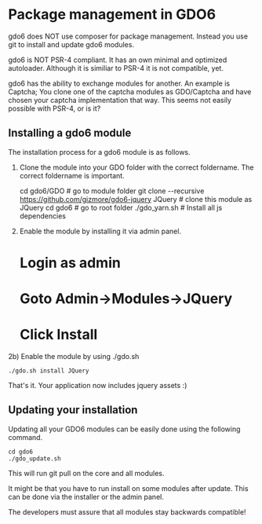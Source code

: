 # Package management in GDO6

gdo6 does NOT use composer for package management. Instead you use git to install and update gdo6 modules.

gdo6 is NOT PSR-4 compliant. It has an own minimal and optimized autoloader. Although it is similiar to PSR-4 it is not compatible, yet.

gdo6 has the ability to exchange modules for another. An example is Captcha; You clone one of the captcha modules as GDO/Captcha and have chosen your captcha implementation that way. This seems not easily possible with PSR-4, or is it?


## Installing a gdo6 module

The installation process for a gdo6 module is as follows.

1) Clone the module into your GDO folder with the correct foldername. The correct foldername is important. 

    cd gdo6/GDO # go to module folder
    git clone --recursive https://github.com/gizmore/gdo6-jquery JQuery # clone this module as JQuery
    cd gdo6 # go to root folder
    ./gdo_yarn.sh # Install all js dependencies
    
2) Enable the module by installing it via admin panel.

    # Login as admin
    # Goto Admin->Modules->JQuery
    # Click Install
    
2b) Enable the module by using ./gdo.sh

    ./gdo.sh install JQuery
    
That's it. Your application now includes jquery assets :)

 
## Updating your installation

Updating all your GDO6 modules can be easily done using the following command.

    cd gdo6
    ./gdo_update.sh
    
This will run git pull on the core and all modules.

It might be that you have to run install on some modules after update. This can be done via the installer or the admin panel.

The developers must assure that all modules stay backwards compatible!
